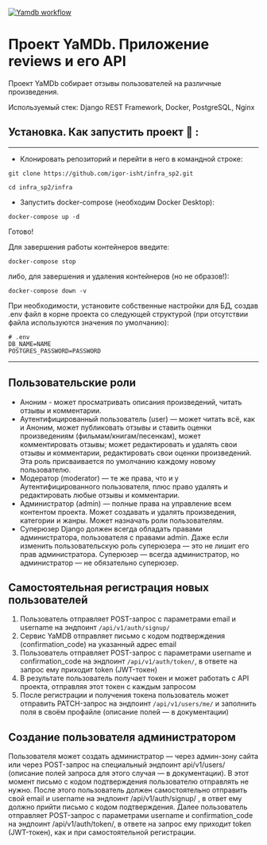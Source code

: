 [![Yamdb workflow](https://github.com/igor-isht/yamdb_final/actions/workflows/yamdb_workflow.yml/badge.svg)](https://github.com/igor-isht/yamdb_final/actions/workflows/yamdb_workflow.yml)


# Проект YaMDb. Приложение reviews и его API
Проект YaMDb собирает отзывы пользователей на различные произведения.

Используемый стек: Django REST Framework, Docker, PostgreSQL, Nginx

## Установка. Как запустить проект 🛫 :

---
- Клонировать репозиторий и перейти в него в командной строке:

```
git clone https://github.com/igor-isht/infra_sp2.git
```

```
cd infra_sp2/infra
```
- Запустить docker-compose (необходим Docker Desktop):

```
docker-compose up -d
```

Готово!


Для завершения работы контейнеров введите:

```
docker-compose stop
```
либо, для завершения и удаления контейнеров (но не образов!):

```
docker-compose down -v 
```

При необходимости, установите собственные настройки для БД, создав .env файл в корне проекта со следующей структурой (при отсутствии файла используются значения по умолчанию):

```
# .env
DB_NAME=NAME
POSTGRES_PASSWORD=PASSWORD
```

---
## Пользовательские роли
- Аноним - может просматривать описания произведений, читать отзывы и комментарии.
- Аутентифицированный пользователь (user) — может читать всё, как и Аноним, может публиковать отзывы и ставить оценки произведениям (фильмам/книгам/песенкам), может комментировать отзывы; может редактировать и удалять свои отзывы и комментарии, редактировать свои оценки произведений. Эта роль присваивается по умолчанию каждому новому пользователю.
- Модератор (moderator) — те же права, что и у Аутентифицированного пользователя, плюс право удалять и редактировать любые отзывы и комментарии.
- Администратор (admin) — полные права на управление всем контентом проекта. Может создавать и удалять произведения, категории и жанры. Может назначать роли пользователям.
- Суперюзер Django должен всегда обладать правами администратора, пользователя с правами admin. Даже если изменить пользовательскую роль суперюзера — это не лишит его прав администратора. Суперюзер — всегда администратор, но администратор — не обязательно суперюзер.

## Самостоятельная регистрация новых пользователей
1. Пользователь отправляет POST-запрос с параметрами email и username на эндпоинт `/api/v1/auth/signup/`
2. Сервис YaMDB отправляет письмо с кодом подтверждения (confirmation_code) на указанный адрес email
3. Пользователь отправляет POST-запрос с параметрами username и confirmation_code на эндпоинт `/api/v1/auth/token/`, в ответе на запрос ему приходит token (JWT-токен)
4. В результате пользователь получает токен и может работать с API проекта, отправляя этот токен с каждым запросом
5. После регистрации и получения токена пользователь может отправить PATCH-запрос на эндпоинт `/api/v1/users/me/` и заполнить поля в своём профайле (описание полей — в документации)

## Создание пользователя администратором
Пользователя может создать администратор — через админ-зону сайта или через POST-запрос на специальный эндпоинт api/v1/users/ (описание полей запроса для этого случая — в документации). В этот момент письмо с кодом подтверждения пользователю отправлять не нужно.
После этого пользователь должен самостоятельно отправить свой email и username на эндпоинт /api/v1/auth/signup/ , в ответ ему должно прийти письмо с кодом подтверждения.
Далее пользователь отправляет POST-запрос с параметрами username и confirmation_code на эндпоинт /api/v1/auth/token/, в ответе на запрос ему приходит token (JWT-токен), как и при самостоятельной регистрации.


